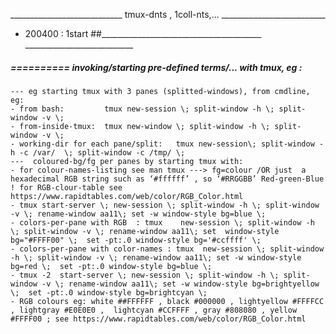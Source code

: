 ____________________________ tmux-dnts , 1coll-nts,... __________________________
- 200400	:  1start
##________________________________________  ___________________________


#####  ==========  invoking/starting pre-defined terms/... with tmux, eg :
	--- eg starting tmux with 3 panes (splitted-windows), from cmdline, eg: 
	- from bash:         tmux new-session \; split-window -h \; split-window -v \;
	- from-inside-tmux:  tmux new-window \; split-window -h \; split-window -v \;
	- working-dir for each pane/split:   tmux new-session\; split-window -h -c /var/  \; split-window -c /tmp/ \;
	---  coloured-bg/fg per panes by starting tmux with:
	- for colour-names-listing see man tmux ---> fg=colour /OR just  a hexadecimal RGB string such as ‘#ffffff’ , so ‘#RRGGBB’ Red-green-Blue ! for RGB-clour-table see https://www.rapidtables.com/web/color/RGB_Color.html
	- tmux start-server \; new-session \; split-window -h \; split-window -v \; rename-window aa11\; set -w window-style bg=blue \;
	- colors-per-pane with RGB  : tmux    new-session \; split-window -h \; split-window -v \; rename-window aa11\; set  window-style bg="#FFFF00" \;  set -pt:.0 window-style bg='#ccffff' \;
	- colors-per-pane with color-names : tmux  new-session \; split-window -h \; split-window -v \; rename-window aa11\; set -w window-style bg=red \;  set -pt:.0 window-style bg=blue \;
	- tmux -2  start-server \; new-session \; split-window -h \; split-window -v \; rename-window aa11\; set -w window-style bg=brightyellow \;  set -pt:.0 window-style bg=brightcyan \;
	- RGB colours eg: white ##FFFFFF , black #000000 , lightyellow #FFFFCC , lightgray #E0E0E0 ,  lightcyan #CCFFFF , gray #808080 , yellow #FFFF00 ; see https://www.rapidtables.com/web/color/RGB_Color.html
